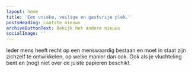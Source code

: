 ```yaml
---
layout: home
title: 'Een unieke, veilige en gastvrije plek.'
postsHeading: Laatste nieuws
archiveButtonText: Bekijk het andere nieuws
socialImage: ''
---
```

Ieder mens heeft recht op een menswaardig bestaan en moet in staat zijn zichzelf te ontwikkelen, op welke manier dan ook. Ook als je vluchteling bent en (nog) niet over de juiste papieren beschikt.
